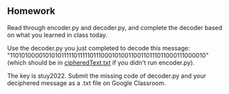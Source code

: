 ## Homework
Read through encoder.py and decoder.py, and complete the decoder based on what you learned in class today.

Use the decoder.py you just completed to decode this message: "1101010000101010111110111110111000101001100110111011000111000010" (which should be in [cipheredText.txt](cipheredText.txt) if you didn't run encoder.py).

The key is stuy2022. Submit the missing code of decoder.py and your deciphered message as a .txt file on Google Classroom.
